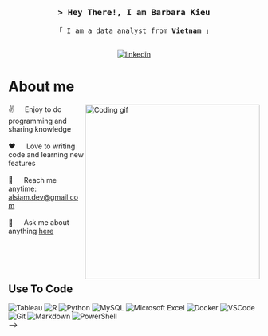<!-- Intro  -->
<h3 align="center">
        <samp>&gt; Hey There!, I am
                <b>Barbara Kieu</b>
        </samp>
</h3>

<p align="center"> 
  <samp>
    「 I am a data analyst from <b>Vietnam</b> 」
    <br>
    <br>
  </samp>
</p>
<!-- Link to profiles -->
<p align="center">
<!--  <a href="https://alsiam.com" target="blank"> -->
<!--   <img src="https://img.shields.io/badge/Website-DC143C?style=for-the-badge&logo=medium&logoColor=white" alt="alsiam" /> -->
<!--  </a> -->
 <a href="https://www.linkedin.com/in/barbarakieu/" target="_blank">
  <img src="https://img.shields.io/badge/LinkedIn-0077B5?style=for-the-badge&logo=linkedin&logoColor=white" alt="linkedin"/>
 </a>
 <!-- <a href="https://dev.to/alsiam" target="_blank">
  <img src="https://img.shields.io/badge/dev.to-0A0A0A?style=for-the-badge&logo=dev.to&logoColor=white" alt="dev.to" />
 </a> -->
<!--  <a href="https://twitter.com/alsiam_dev" target="_blank">
  <img src="https://img.shields.io/badge/Twitter-1DA1F2?style=for-the-badge&logo=twitter&logoColor=white" alt="twitter"/>
 </a> -->
<!--  <a href="https://www.instagram.com/barbara_24_9/" target="_blank">
  <img src="https://img.shields.io/badge/Instagram-fe4164?style=for-the-badge&logo=instagram&logoColor=white" alt="instagram" />
 </a> 
 <a href="https://www.facebook.com/profile.php?id=100022800095604" target="_blank">
  <img src="https://img.shields.io/badge/Facebook-20BEFF?&style=for-the-badge&logo=facebook&logoColor=white" alt="facebook"  />
  </a>  -->
</p>
<!-- <br />

<!-- About Section -->
 # About me
 
<p>
 <img align="right" width="350" src="/assets/programmer.gif" alt="Coding gif" />
  
 ✌️ &emsp; Enjoy to do programming and sharing knowledge <br/><br/>
 ❤️ &emsp; Love to writing code and learning new features<br/><br/>
 📧 &emsp; Reach me anytime: alsiam.dev@gmail.com<br/><br/>
 💬 &emsp; Ask me about anything [here](https://github.com/alsiam/alsiam/issues)

</p>

<br/>
<br/>
<br/>

## Use To Code
<div style="align:center">
        <img alt="Tableau" src="https://img.shields.io/badge/Tableau-E97627?style=for-the-badge&logo=Tableau&logoColor=white"/>
        <img alt="R" src="https://img.shields.io/badge/r-%23276DC3.svg?style=for-the-badge&logo=r&logoColor=white"/>
        <img alt="Python" src="https://img.shields.io/badge/python-3670A0?style=for-the-badge&logo=python&logoColor=ffdd54"/>
        <img alt="MySQL" src="https://img.shields.io/badge/mysql-%2300f.svg?style=for-the-badge&logo=mysql&logoColor=white"/>
        <img alt="Microsoft Excel" src="https://img.shields.io/badge/Microsoft_Excel-217346?style=for-the-badge&logo=microsoft-excel&logoColor=white"/>
        <img alt="Docker" src="https://img.shields.io/badge/docker-%230db7ed.svg?style=for-the-badge&logo=docker&logoColor=white"/>
        <img alt="VSCode" src="https://img.shields.io/badge/Visual_Studio-0078d7?style=for-the-badge&logo=visual%20studio&logoColor=white"/>
        <img alt="Git" src="https://img.shields.io/badge/Git-F05032?style=for-the-badge&logo=git&logoColor=white"/>
        <img alt="Markdown" src="https://img.shields.io/badge/Markdown-000000?style=for-the-badge&logo=markdown&logoColor=white"/>
        <img alt="PowerShell" src="https://img.shields.io/badge/PowerShell-%235391FE.svg?style=for-the-badge&logo=powershell&logoColor=white"/>
</div> -->
<br/>
